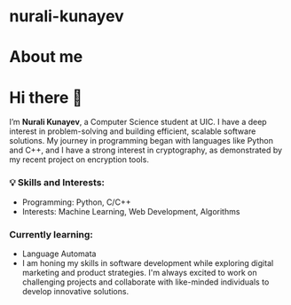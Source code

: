 # nurali-kunayev
# About me
# Hi there 👋

I’m **Nurali Kunayev**, a Computer Science student at UIC.  I have a deep interest in problem-solving and building efficient, scalable software solutions. My journey in programming began with languages like Python and C++, and I have a strong interest in cryptography, as demonstrated by my recent project on encryption tools.

### 💡 Skills and Interests:
- Programming: Python, C/C++
- Interests: Machine Learning, Web Development, Algorithms

###    Currently learning:
- Language Automata
- I am honing my skills in software development while exploring digital marketing and product strategies. I'm always excited to work on challenging projects and collaborate with like-minded individuals to develop innovative solutions.
